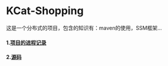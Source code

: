 # KCat-Shopping
这是一个分布式的项目，包含的知识有：maven的使用，SSM框架...  



#### 1.[项目的进程记录](doc/history.md)      

#### 2.[源码](SourceCode/)    